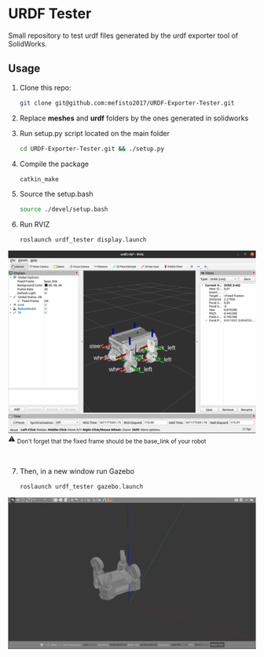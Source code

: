 # URDF Tester

Small repository to test urdf files generated by the urdf exporter tool of SolidWorks.

## Usage 

1. Clone this repo:
   ```sh
   git clone git@github.com:mefisto2017/URDF-Exporter-Tester.git
   ```
   
2. Replace **meshes** and **urdf** folders by the ones generated in solidworks

3. Run setup.py script located on the main folder
   ```sh
   cd URDF-Exporter-Tester.git && ./setup.py
   ```
   
4. Compile the package
   ```sh
   catkin_make
   ```
   
5. Source the setup.bash
   ```sh
   source ./devel/setup.bash
   ```
   
6. Run RVIZ
   ```sh
   roslaunch urdf_tester display.launch
   ```
![This is an image](images/rviz.png)
:warning: <sub> Don't forget that the fixed frame should be the base_link of your robot </sub>

<br />

7. Then, in a new window run Gazebo
   ```sh
   roslaunch urdf_tester gazebo.launch
   ```
![This is an image](images/gazebo.png)

